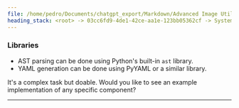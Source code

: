 ```yaml
---
file: /home/pedro/Documents/chatgpt_export/Markdown/Advanced Image Utility Tool.md
heading_stack: <root> -> 03cc6fd9-4de1-42ce-aa1e-123bb05362cf -> System -> 5feb1299-926b-40f7-8fc9-472f9527b79a -> System -> aaa237a6-e486-432a-9a4c-bbe22c545d84 -> User -> aaa2e1b5-6908-48f6-879f-48f611037d59 -> User -> 3b481d08-a897-4fc8-b212-8b91c8e2d066 -> Assistant -> Components -> High-Level Steps -> Python Pseudocode -> Libraries
---
```

### Libraries

- AST parsing can be done using Python's built-in `ast` library.
- YAML generation can be done using PyYAML or a similar library.

It's a complex task but doable. Would you like to see an example implementation of any specific component?

---
